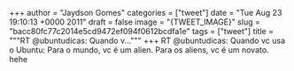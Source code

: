 
+++
author = "Jaydson Gomes"
categories = ["tweet"]
date = "Tue Aug 23 19:10:13 +0000 2011"
draft = false
image = "{TWEET_IMAGE}"
slug = "bacc80fc77c2014e5cd9472ef094f0612bcdfa1e"
tags = ["tweet"]
title = """RT @ubuntudicas: Quando v..."""
+++
RT @ubuntudicas: Quando vc usa o Ubuntu: Para o mundo, vc é um alien. Para os aliens, vc é um novato. hehe
